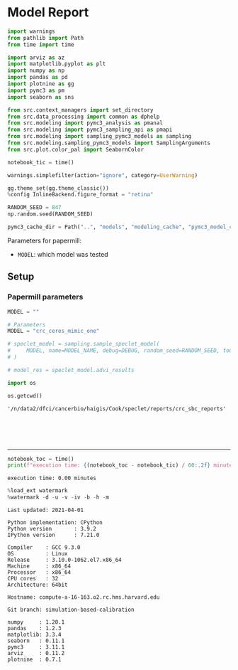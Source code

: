 # Model Report

```python
import warnings
from pathlib import Path
from time import time

import arviz as az
import matplotlib.pyplot as plt
import numpy as np
import pandas as pd
import plotnine as gg
import pymc3 as pm
import seaborn as sns

from src.context_managers import set_directory
from src.data_processing import common as dphelp
from src.modeling import pymc3_analysis as pmanal
from src.modeling import pymc3_sampling_api as pmapi
from src.modeling import sampling_pymc3_models as sampling
from src.modeling.sampling_pymc3_models import SamplingArguments
from src.plot.color_pal import SeabornColor

notebook_tic = time()

warnings.simplefilter(action="ignore", category=UserWarning)

gg.theme_set(gg.theme_classic())
%config InlineBackend.figure_format = "retina"

RANDOM_SEED = 847
np.random.seed(RANDOM_SEED)

pymc3_cache_dir = Path("..", "models", "modeling_cache", "pymc3_model_cache")
```

Parameters for papermill:

- `MODEL`: which model was tested

## Setup

### Papermill parameters

```python
MODEL = ""
```

```python
# Parameters
MODEL = "crc_ceres_mimic_one"

```

```python
# speclet_model = sampling.sample_speclet_model(
#     MODEL, name=MODEL_NAME, debug=DEBUG, random_seed=RANDOM_SEED, touch=False
# )
```

```python
# model_res = speclet_model.advi_results
```

```python
import os

os.getcwd()
```

    '/n/data2/dfci/cancerbio/haigis/Cook/speclet/reports/crc_sbc_reports'

```python

```

```python

```

```python

```

```python

```

```python

```

---

```python
notebook_toc = time()
print(f"execution time: {(notebook_toc - notebook_tic) / 60:.2f} minutes")
```

    execution time: 0.00 minutes

```python
%load_ext watermark
%watermark -d -u -v -iv -b -h -m
```

    Last updated: 2021-04-01

    Python implementation: CPython
    Python version       : 3.9.2
    IPython version      : 7.21.0

    Compiler    : GCC 9.3.0
    OS          : Linux
    Release     : 3.10.0-1062.el7.x86_64
    Machine     : x86_64
    Processor   : x86_64
    CPU cores   : 32
    Architecture: 64bit

    Hostname: compute-a-16-163.o2.rc.hms.harvard.edu

    Git branch: simulation-based-calibration

    numpy     : 1.20.1
    pandas    : 1.2.3
    matplotlib: 3.3.4
    seaborn   : 0.11.1
    pymc3     : 3.11.1
    arviz     : 0.11.2
    plotnine  : 0.7.1
